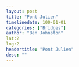 ```yaml
---
layout: post
title: "Pont Julien"
timelinedate: 100-01-01
categories: ["Bridges"]
author: "Ben Johnston"
lat:2
lng:2
headertitle: "Pont Julien"
desc: ""
---
```


